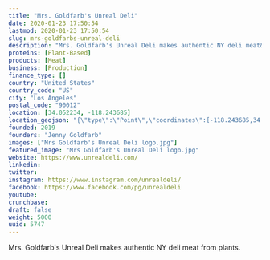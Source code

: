 ```yaml
---
title: "Mrs. Goldfarb's Unreal Deli"
date: 2020-01-23 17:50:54
lastmod: 2020-01-23 17:50:54
slug: mrs-goldfarbs-unreal-deli
description: "Mrs. Goldfarb's Unreal Deli makes authentic NY deli meat&nbsp;from plants."
proteins: [Plant-Based]
products: [Meat]
business: [Production]
finance_type: []
country: "United States"
country_code: "US"
city: "Los Angeles"
postal_code: "90012"
location: [34.052234, -118.243685]
location_geojson: "{\"type\":\"Point\",\"coordinates\":[-118.243685,34.052234]}"
founded: 2019
founders: "Jenny Goldfarb"
images: ["Mrs Goldfarb's Unreal Deli logo.jpg"]
featured_image: "Mrs Goldfarb's Unreal Deli logo.jpg"
website: https://www.unrealdeli.com/
linkedin: 
twitter: 
instagram: https://www.instagram.com/unrealdeli/
facebook: https://www.facebook.com/pg/unrealdeli
youtube: 
crunchbase: 
draft: false
weight: 5000
uuid: 5747
---
```

Mrs. Goldfarb's Unreal Deli makes authentic NY deli meat&nbsp;from plants.

